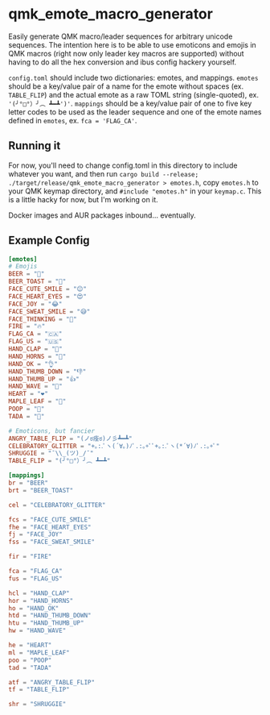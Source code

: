 # qmk_emote_macro_generator
Easily generate QMK macro/leader sequences for arbitrary unicode sequences. The
intention here is to be able to use emoticons and emojis in QMK macros (right
now only leader key macros are supported) without having to do all the hex
conversion and ibus config hackery yourself.

`config.toml` should include two dictionaries: emotes, and mappings. `emotes`
should be a key/value pair of a name for the emote without spaces (ex.
`TABLE_FLIP`) and the actual emote as a raw TOML string (single-quoted), ex.
`'(╯°□°）╯︵ ┻━┻')'`. `mappings` should be a key/value pair of one to five key
letter codes to be used as the leader sequence and one of the emote names
defined in `emotes`, ex. `fca = 'FLAG_CA'`.

## Running it
For now, you'll need to change config.toml in this directory to include whatever
you want, and then run `cargo build --release;
./target/release/qmk_emote_macro_generator > emotes.h`, copy `emotes.h` to your
QMK keymap directory, and `#include "emotes.h"` in your `keymap.c`. This is a
little hacky for now, but I'm working on it.

Docker images and AUR packages inbound... eventually.

## Example Config
```toml
[emotes]
# Emojis
BEER = "🍺"
BEER_TOAST = "🍻"
FACE_CUTE_SMILE = "😊"
FACE_HEART_EYES = "😍"
FACE_JOY = "😂"
FACE_SWEAT_SMILE = "😅"
FACE_THINKING = "🤔"
FIRE = "🔥"
FLAG_CA = "🇨🇦"
FLAG_US = "🇺🇸"
HAND_CLAP = "👏"
HAND_HORNS = "🤘"
HAND_OK = "👌"
HAND_THUMB_DOWN = "👎"
HAND_THUMB_UP = "👍"
HAND_WAVE = "👋"
HEART = "❤️"
MAPLE_LEAF = "🍁"
POOP = "💩"
TADA = "🎉"

# Emoticons, but fancier
ANGRY_TABLE_FLIP = "(ノಠ痊ಠ)ノ彡┻━┻"
CELEBRATORY_GLITTER = "+｡:.ﾟヽ(´∀｡)ﾉﾟ.:｡+ﾟﾟ+｡:.ﾟヽ(*´∀)ﾉﾟ.:｡+ﾟ"
SHRUGGIE = "¯\\_(ツ)_/¯"
TABLE_FLIP = "(╯°□°）╯︵ ┻━┻"

[mappings]
br = "BEER"
brt = "BEER_TOAST"

cel = "CELEBRATORY_GLITTER"

fcs = "FACE_CUTE_SMILE"
fhe = "FACE_HEART_EYES"
fj = "FACE_JOY"
fss = "FACE_SWEAT_SMILE"

fir = "FIRE"

fca = "FLAG_CA"
fus = "FLAG_US"

hcl = "HAND_CLAP"
hor = "HAND_HORNS"
ho = "HAND_OK"
htd = "HAND_THUMB_DOWN"
htu = "HAND_THUMB_UP"
hw = "HAND_WAVE"

he = "HEART"
ml = "MAPLE_LEAF"
poo = "POOP"
tad = "TADA"

atf = "ANGRY_TABLE_FLIP"
tf = "TABLE_FLIP"

shr = "SHRUGGIE"
```
